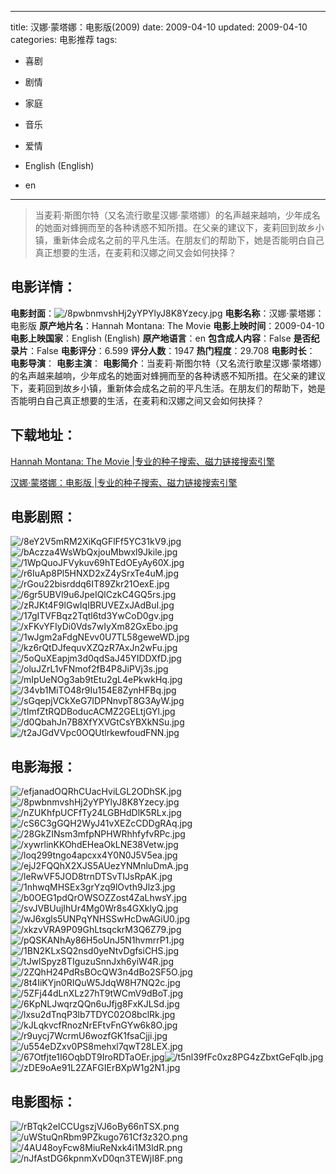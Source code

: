 
---
title: 汉娜·蒙塔娜：电影版(2009)
date: 2009-04-10
updated: 2009-04-10
categories: 电影推荐
tags:
- 喜剧
- 剧情
- 家庭
- 音乐
- 爱情

- English (English)
- en
---


> 当麦莉·斯图尔特（又名流行歌星汉娜·蒙塔娜）的名声越来越响，少年成名的她面对蜂拥而至的各种诱惑不知所措。在父亲的建议下，麦莉回到故乡小镇，重新体会成名之前的平凡生活。在朋友们的帮助下，她是否能明白自己真正想要的生活，在麦莉和汉娜之间又会如何抉择？

## **电影详情**：

**电影封面**：<img src="https://image.tmdb.org/t/p/w200/8pwbnmvshHj2yYPYlyJ8K8Yzecy.jpg" alt="/8pwbnmvshHj2yYPYlyJ8K8Yzecy.jpg" title="/8pwbnmvshHj2yYPYlyJ8K8Yzecy.jpg">
**电影名称**：汉娜·蒙塔娜：电影版
**原产地片名**：Hannah Montana: The Movie
**电影上映时间**：2009-04-10
**电影上映国家**：English (English)
**原产地语言**：en
**包含成人内容**：False
**是否纪录片**：False
**电影评分**：6.599
**评分人数**：1947
**热门程度**：29.708
**电影时长**：
**电影导演**：
**电影主演**：
**电影简介**：当麦莉·斯图尔特（又名流行歌星汉娜·蒙塔娜）的名声越来越响，少年成名的她面对蜂拥而至的各种诱惑不知所措。在父亲的建议下，麦莉回到故乡小镇，重新体会成名之前的平凡生活。在朋友们的帮助下，她是否能明白自己真正想要的生活，在麦莉和汉娜之间又会如何抉择？

## **下载地址**：
[Hannah Montana: The Movie |专业的种子搜索、磁力链接搜索引擎](https://movie.amd794.com:2083/?search=Hannah%20Montana%3A%20The%20Movie&ordering=&mode=match_phrase&page_size=10&page=1)

[汉娜·蒙塔娜：电影版 |专业的种子搜索、磁力链接搜索引擎](https://movie.amd794.com:2083/?search=%E6%B1%89%E5%A8%9C%C2%B7%E8%92%99%E5%A1%94%E5%A8%9C%EF%BC%9A%E7%94%B5%E5%BD%B1%E7%89%88&ordering=&mode=match_phrase&page_size=10&page=1)
 

## **电影剧照**：
<img src="https://image.tmdb.org/t/p/original/8eY2V5mRM2XiKqGFlFf5YC31kV9.jpg" alt="/8eY2V5mRM2XiKqGFlFf5YC31kV9.jpg" title="/8eY2V5mRM2XiKqGFlFf5YC31kV9.jpg"><img src="https://image.tmdb.org/t/p/original/bAczza4WsWbQxjouMbwxl9Jkile.jpg" alt="/bAczza4WsWbQxjouMbwxl9Jkile.jpg" title="/bAczza4WsWbQxjouMbwxl9Jkile.jpg"><img src="https://image.tmdb.org/t/p/original/1WpQuoJFVykuv69hTEdOEyAy60X.jpg" alt="/1WpQuoJFVykuv69hTEdOEyAy60X.jpg" title="/1WpQuoJFVykuv69hTEdOEyAy60X.jpg"><img src="https://image.tmdb.org/t/p/original/r6IuAp8Pl5HNXD2xZ4ySrxTe4uM.jpg" alt="/r6IuAp8Pl5HNXD2xZ4ySrxTe4uM.jpg" title="/r6IuAp8Pl5HNXD2xZ4ySrxTe4uM.jpg"><img src="https://image.tmdb.org/t/p/original/rGou22bisrddq6IT89Zkr21OexE.jpg" alt="/rGou22bisrddq6IT89Zkr21OexE.jpg" title="/rGou22bisrddq6IT89Zkr21OexE.jpg"><img src="https://image.tmdb.org/t/p/original/6gr5UBVl9u6JpeIQlCzkC4GQ5rs.jpg" alt="/6gr5UBVl9u6JpeIQlCzkC4GQ5rs.jpg" title="/6gr5UBVl9u6JpeIQlCzkC4GQ5rs.jpg"><img src="https://image.tmdb.org/t/p/original/zRJKt4F9lGwIqIBRUVEZxJAdBuI.jpg" alt="/zRJKt4F9lGwIqIBRUVEZxJAdBuI.jpg" title="/zRJKt4F9lGwIqIBRUVEZxJAdBuI.jpg"><img src="https://image.tmdb.org/t/p/original/17gITVFBqz2Tqtl6td3YwCoD0gv.jpg" alt="/17gITVFBqz2Tqtl6td3YwCoD0gv.jpg" title="/17gITVFBqz2Tqtl6td3YwCoD0gv.jpg"><img src="https://image.tmdb.org/t/p/original/xFKvYFIyDi0Vds7wIyXm82GxEbo.jpg" alt="/xFKvYFIyDi0Vds7wIyXm82GxEbo.jpg" title="/xFKvYFIyDi0Vds7wIyXm82GxEbo.jpg"><img src="https://image.tmdb.org/t/p/original/1wJgm2aFdgNEvv0U7TL58geweWD.jpg" alt="/1wJgm2aFdgNEvv0U7TL58geweWD.jpg" title="/1wJgm2aFdgNEvv0U7TL58geweWD.jpg"><img src="https://image.tmdb.org/t/p/original/kz6rQtDJfequvXZQzR7AxJn2wFu.jpg" alt="/kz6rQtDJfequvXZQzR7AxJn2wFu.jpg" title="/kz6rQtDJfequvXZQzR7AxJn2wFu.jpg"><img src="https://image.tmdb.org/t/p/original/5oQuXEapjm3d0qdSaJ45YIDDXfD.jpg" alt="/5oQuXEapjm3d0qdSaJ45YIDDXfD.jpg" title="/5oQuXEapjm3d0qdSaJ45YIDDXfD.jpg"><img src="https://image.tmdb.org/t/p/original/oluJZrL1vFNmof2fB4P8JiPVj3s.jpg" alt="/oluJZrL1vFNmof2fB4P8JiPVj3s.jpg" title="/oluJZrL1vFNmof2fB4P8JiPVj3s.jpg"><img src="https://image.tmdb.org/t/p/original/mIpUeNOg3ab9tEtu2gL4ePkwkHq.jpg" alt="/mIpUeNOg3ab9tEtu2gL4ePkwkHq.jpg" title="/mIpUeNOg3ab9tEtu2gL4ePkwkHq.jpg"><img src="https://image.tmdb.org/t/p/original/34vb1MiTO48r9Iu154E8ZynHFBq.jpg" alt="/34vb1MiTO48r9Iu154E8ZynHFBq.jpg" title="/34vb1MiTO48r9Iu154E8ZynHFBq.jpg"><img src="https://image.tmdb.org/t/p/original/sGqepjVCkXeG7IDPNnvpT8G3AyW.jpg" alt="/sGqepjVCkXeG7IDPNnvpT8G3AyW.jpg" title="/sGqepjVCkXeG7IDPNnvpT8G3AyW.jpg"><img src="https://image.tmdb.org/t/p/original/tImfZtRQDBoducACMZ2GELtjGYl.jpg" alt="/tImfZtRQDBoducACMZ2GELtjGYl.jpg" title="/tImfZtRQDBoducACMZ2GELtjGYl.jpg"><img src="https://image.tmdb.org/t/p/original/d0QbahJn7B8XfYXVGtCsYBXkNSu.jpg" alt="/d0QbahJn7B8XfYXVGtCsYBXkNSu.jpg" title="/d0QbahJn7B8XfYXVGtCsYBXkNSu.jpg"><img src="https://image.tmdb.org/t/p/original/t2aJGdVVpc0OQUtlrkewfoudFNN.jpg" alt="/t2aJGdVVpc0OQUtlrkewfoudFNN.jpg" title="/t2aJGdVVpc0OQUtlrkewfoudFNN.jpg">

## **电影海报**：
<img src="https://image.tmdb.org/t/p/original/efjanadOQRhCUacHviLGL2ODhSK.jpg" alt="/efjanadOQRhCUacHviLGL2ODhSK.jpg" title="/efjanadOQRhCUacHviLGL2ODhSK.jpg"><img src="https://image.tmdb.org/t/p/original/8pwbnmvshHj2yYPYlyJ8K8Yzecy.jpg" alt="/8pwbnmvshHj2yYPYlyJ8K8Yzecy.jpg" title="/8pwbnmvshHj2yYPYlyJ8K8Yzecy.jpg"><img src="https://image.tmdb.org/t/p/original/nZUKhfpUCFfTy24LGBHdDlK5RLx.jpg" alt="/nZUKhfpUCFfTy24LGBHdDlK5RLx.jpg" title="/nZUKhfpUCFfTy24LGBHdDlK5RLx.jpg"><img src="https://image.tmdb.org/t/p/original/cS6C3gGQH2WyJ41vXEZcCDDgRAq.jpg" alt="/cS6C3gGQH2WyJ41vXEZcCDDgRAq.jpg" title="/cS6C3gGQH2WyJ41vXEZcCDDgRAq.jpg"><img src="https://image.tmdb.org/t/p/original/28GkZINsm3mfpNPHWRhhfyfvRPc.jpg" alt="/28GkZINsm3mfpNPHWRhhfyfvRPc.jpg" title="/28GkZINsm3mfpNPHWRhhfyfvRPc.jpg"><img src="https://image.tmdb.org/t/p/original/xywrlinKKOhdEHeaOkLNE38Vetw.jpg" alt="/xywrlinKKOhdEHeaOkLNE38Vetw.jpg" title="/xywrlinKKOhdEHeaOkLNE38Vetw.jpg"><img src="https://image.tmdb.org/t/p/original/loq299tngo4apcxx4Y0N0J5V5ea.jpg" alt="/loq299tngo4apcxx4Y0N0J5V5ea.jpg" title="/loq299tngo4apcxx4Y0N0J5V5ea.jpg"><img src="https://image.tmdb.org/t/p/original/ejJ2FQQhX2XJS5AUezYNMnluDmA.jpg" alt="/ejJ2FQQhX2XJS5AUezYNMnluDmA.jpg" title="/ejJ2FQQhX2XJS5AUezYNMnluDmA.jpg"><img src="https://image.tmdb.org/t/p/original/leRwVF5JOD8trnDTSvTIJsRpAK.jpg" alt="/leRwVF5JOD8trnDTSvTIJsRpAK.jpg" title="/leRwVF5JOD8trnDTSvTIJsRpAK.jpg"><img src="https://image.tmdb.org/t/p/original/1nhwqMHSEx3grYzq9lOvth9Jlz3.jpg" alt="/1nhwqMHSEx3grYzq9lOvth9Jlz3.jpg" title="/1nhwqMHSEx3grYzq9lOvth9Jlz3.jpg"><img src="https://image.tmdb.org/t/p/original/b0OEG1pdQrOWSOZZost4ZaLhwsY.jpg" alt="/b0OEG1pdQrOWSOZZost4ZaLhwsY.jpg" title="/b0OEG1pdQrOWSOZZost4ZaLhwsY.jpg"><img src="https://image.tmdb.org/t/p/original/svJVBUujIhUr4Mg0Wr8s4GXklyQ.jpg" alt="/svJVBUujIhUr4Mg0Wr8s4GXklyQ.jpg" title="/svJVBUujIhUr4Mg0Wr8s4GXklyQ.jpg"><img src="https://image.tmdb.org/t/p/original/wJ6xgls5UNPqYNHSSwHcDwAGiU0.jpg" alt="/wJ6xgls5UNPqYNHSSwHcDwAGiU0.jpg" title="/wJ6xgls5UNPqYNHSSwHcDwAGiU0.jpg"><img src="https://image.tmdb.org/t/p/original/xkzvVRA9P09GhLtsqckrM3Q6Z79.jpg" alt="/xkzvVRA9P09GhLtsqckrM3Q6Z79.jpg" title="/xkzvVRA9P09GhLtsqckrM3Q6Z79.jpg"><img src="https://image.tmdb.org/t/p/original/pQSKANhAy86H5oUnJ5N1hvmrrP1.jpg" alt="/pQSKANhAy86H5oUnJ5N1hvmrrP1.jpg" title="/pQSKANhAy86H5oUnJ5N1hvmrrP1.jpg"><img src="https://image.tmdb.org/t/p/original/1BN2KLxSQ2nsd0yeNtvDgfsiCHS.jpg" alt="/1BN2KLxSQ2nsd0yeNtvDgfsiCHS.jpg" title="/1BN2KLxSQ2nsd0yeNtvDgfsiCHS.jpg"><img src="https://image.tmdb.org/t/p/original/tJwlSpyz8TIguzuSnnJxh6yiW4R.jpg" alt="/tJwlSpyz8TIguzuSnnJxh6yiW4R.jpg" title="/tJwlSpyz8TIguzuSnnJxh6yiW4R.jpg"><img src="https://image.tmdb.org/t/p/original/2ZQhH24PdRsBOcQW3n4dBo2SF5O.jpg" alt="/2ZQhH24PdRsBOcQW3n4dBo2SF5O.jpg" title="/2ZQhH24PdRsBOcQW3n4dBo2SF5O.jpg"><img src="https://image.tmdb.org/t/p/original/8t4IiKYjn0RIQuW5JdqW8H7NQ2c.jpg" alt="/8t4IiKYjn0RIQuW5JdqW8H7NQ2c.jpg" title="/8t4IiKYjn0RIQuW5JdqW8H7NQ2c.jpg"><img src="https://image.tmdb.org/t/p/original/5ZFj44dLnXLz27hT9tWCmV9dBoT.jpg" alt="/5ZFj44dLnXLz27hT9tWCmV9dBoT.jpg" title="/5ZFj44dLnXLz27hT9tWCmV9dBoT.jpg"><img src="https://image.tmdb.org/t/p/original/6KpNLJwqrzQQn6uJfjg8FxKJLSd.jpg" alt="/6KpNLJwqrzQQn6uJfjg8FxKJLSd.jpg" title="/6KpNLJwqrzQQn6uJfjg8FxKJLSd.jpg"><img src="https://image.tmdb.org/t/p/original/lxsu2dTnqP3lb7TDYC02O8bclRk.jpg" alt="/lxsu2dTnqP3lb7TDYC02O8bclRk.jpg" title="/lxsu2dTnqP3lb7TDYC02O8bclRk.jpg"><img src="https://image.tmdb.org/t/p/original/kJLqkvcfRnozNrEFtvFnGYw6k8O.jpg" alt="/kJLqkvcfRnozNrEFtvFnGYw6k8O.jpg" title="/kJLqkvcfRnozNrEFtvFnGYw6k8O.jpg"><img src="https://image.tmdb.org/t/p/original/r9uycj7WcrmU6wozfGK1fsaCjji.jpg" alt="/r9uycj7WcrmU6wozfGK1fsaCjji.jpg" title="/r9uycj7WcrmU6wozfGK1fsaCjji.jpg"><img src="https://image.tmdb.org/t/p/original/u554eDZxv0PS8mehxl7qwT28LEX.jpg" alt="/u554eDZxv0PS8mehxl7qwT28LEX.jpg" title="/u554eDZxv0PS8mehxl7qwT28LEX.jpg"><img src="https://image.tmdb.org/t/p/original/67Otfjte1I6OqbDT9IroRDTaOEr.jpg" alt="/67Otfjte1I6OqbDT9IroRDTaOEr.jpg" title="/67Otfjte1I6OqbDT9IroRDTaOEr.jpg"><img src="https://image.tmdb.org/t/p/original/t5nl39fFc0xz8PG4zZbxtGeFqlb.jpg" alt="/t5nl39fFc0xz8PG4zZbxtGeFqlb.jpg" title="/t5nl39fFc0xz8PG4zZbxtGeFqlb.jpg"><img src="https://image.tmdb.org/t/p/original/zDE9oAe91L2ZAFGIErBXpW1g2N1.jpg" alt="/zDE9oAe91L2ZAFGIErBXpW1g2N1.jpg" title="/zDE9oAe91L2ZAFGIErBXpW1g2N1.jpg">

## **电影图标**：
<img src="https://image.tmdb.org/t/p/original/rBTqk2eICCUgszjVJ6oBy66nTSX.png" alt="/rBTqk2eICCUgszjVJ6oBy66nTSX.png" title="/rBTqk2eICCUgszjVJ6oBy66nTSX.png"><img src="https://image.tmdb.org/t/p/original/uWStuQnRbm9PZkugo761Cf3z32O.png" alt="/uWStuQnRbm9PZkugo761Cf3z32O.png" title="/uWStuQnRbm9PZkugo761Cf3z32O.png"><img src="https://image.tmdb.org/t/p/original/4AU48oyFcw8MiuReNxk4i1M3ldR.png" alt="/4AU48oyFcw8MiuReNxk4i1M3ldR.png" title="/4AU48oyFcw8MiuReNxk4i1M3ldR.png"><img src="https://image.tmdb.org/t/p/original/nJfAstDG6kpnmXvD0qn3TEWjI8F.png" alt="/nJfAstDG6kpnmXvD0qn3TEWjI8F.png" title="/nJfAstDG6kpnmXvD0qn3TEWjI8F.png">
